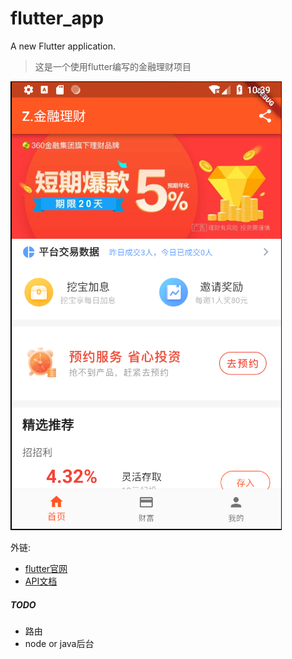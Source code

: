 # flutter_app

A new Flutter application.

> 这是一个使用flutter编写的金融理财项目

![首页](preview/home.png)

外链:
- [flutter官网](https://flutter.io/docs/get-started/codelab)
- [API文档](https://flutter.io/docs/cookbook)

##### TODO
* 路由
* node or java后台